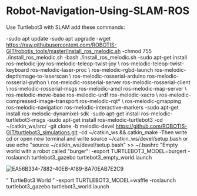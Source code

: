 # Robot-Navigation-Using-SLAM-ROS
Use Turtlebot3 with SLAM 
add these commands:

-sudo apt update
-sudo apt upgrade
-wget https://raw.githubusercontent.com/ROBOTIS-GIT/robotis_tools/master/install_ros_melodic.sh
-chmod 755 ./install_ros_melodic.sh
-bash ./install_ros_melodic.sh
-sudo apt-get install ros-melodic-joy ros-melodic-teleop-twist-joy \ ros-melodic-teleop-twist-keyboard ros-melodic-laser-proc \ ros-melodic-rgbd-launch ros-melodic-depthimage-to-laserscan \ ros-melodic-rosserial-arduino ros-melodic-rosserial-python \ ros-melodic-rosserial-server ros-melodic-rosserial-client \ ros-melodic-rosserial-msgs ros-melodic-amcl ros-melodic-map-server \ ros-melodic-move-base ros-melodic-urdf ros-melodic-xacro \ ros-melodic-compressed-image-transport ros-melodic-rqt* \ ros-melodic-gmapping ros-melodic-navigation ros-melodic-interactive-markers
-sudo apt-get install ros-melodic-dynamixel-sdk
-sudo apt-get install ros-melodic-turtlebot3-msgs
-sudo apt-get install ros-melodic-turtlebot3
-cd ~/catkin_ws/src/
-git clone -b melodic-devel https://github.com/ROBOTIS-GIT/turtlebot3_simulations.git
-cd ~/catkin_ws && catkin_make
-Then write cd or open new terminal and write source ~/catkin_ws/devel/setup.bash or use echo "source ~/catkin_ws/devel/setup.bash" >> ~/.bashrc
"Empty world with a robot called "burger":
-export TURTLEBOT3_MODEL=burgert
-roslaunch turtlebot3_gazebo turtlebot3_empty_world.launch

![EA56B334-7882-40EB-A189-BA70EAB7E2C9](https://user-images.githubusercontent.com/87448729/127642261-9d8eb475-9186-461e-83b4-704ac06adfac.jpeg)

“ TurtleBot3 World “
-export TURTLEBOT3_MODEL=waffle
-roslaunch turtlebot3_gazebo turtlebot3_world.launch


